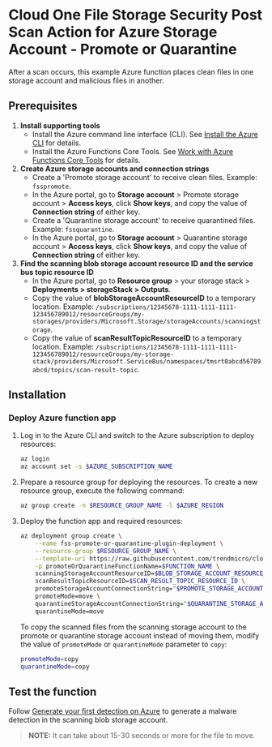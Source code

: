 # Cloud One File Storage Security Post Scan Action for Azure Storage Account - Promote or Quarantine

After a scan occurs, this example Azure function places clean files in one storage account and malicious files in another.

## Prerequisites

1. **Install supporting tools**
    - Install the Azure command line interface (CLI). See [Install the Azure CLI](https://docs.microsoft.com/en-us/cli/azure/install-azure-cli) for details.
    - Install the Azure Functions Core Tools. See [Work with Azure Functions Core Tools](https://docs.microsoft.com/en-us/azure/azure-functions/functions-run-local) for details.
1. **Create Azure storage accounts and connection strings**
    - Create a 'Promote storage account' to receive clean files. Example: `fsspromote`.
    - In the Azure portal, go to **Storage account** > Promote storage account > **Access keys**, click **Show keys**, and copy the value of **Connection string** of either key.
    - Create a 'Quarantine storage account' to receive quarantined files. Example: `fssquarantine`.
    - In the Azure portal, go to **Storage account** > Quarantine storage account > **Access keys**, click **Show keys**, and copy the value of **Connection string** of either key.
1. **Find the scanning blob storage account resource ID and the service bus topic resource ID**
    - In the Azure portal, go to **Resource group** > your storage stack > **Deployments > storageStack > Outputs**.
    - Copy the value of **blobStorageAccountResourceID** to a temporary location. Example: `/subscriptions/12345678-1111-1111-1111-123456789012/resourceGroups/my-storages/providers/Microsoft.Storage/storageAccounts/scanningstorage`.
    - Copy the value of **scanResultTopicResourceID** to a temporary location. Example: `/subscriptions/12345678-1111-1111-1111-123456789012/resourceGroups/my-storage-stack/providers/Microsoft.ServiceBus/namespaces/tmsrt0abcd56789abcd/topics/scan-result-topic`.

## Installation

### Deploy Azure function app

1. Log in to the Azure CLI and switch to the Azure subscription to deploy resources:

    ```bash
    az login
    az account set -s $AZURE_SUBSCRIPTION_NAME
    ```

1. Prepare a resource group for deploying the resources. To create a new resource group, execute the following command:

    ```bash
    az group create -n $RESOURCE_GROUP_NAME -l $AZURE_REGION
    ```

1. Deploy the function app and required resources:

    ```bash
    az deployment group create \
        --name fss-promote-or-quarantine-plugin-deployment \
        --resource-group $RESOURCE_GROUP_NAME \
        --template-uri https://raw.githubusercontent.com/trendmicro/cloudone-filestorage-plugins/master/post-scan-actions/azure-python-promote-or-quarantine/template.json \
        -p promoteOrQuarantineFunctionName=$FUNCTION_NAME \
        scanningStorageAccountResourceID=$BLOB_STORAGE_ACCOUNT_RESOURCE_ID \
        scanResultTopicResourceID=$SCAN_RESULT_TOPIC_RESOURCE_ID \
        promoteStorageAccountConnectionString="$PROMOTE_STORAGE_ACCOUNT_CONNECTION_STRING" \
        promoteMode=move \
        quarantineStorageAccountConnectionString="$QUARANTINE_STORAGE_ACCOUNT_CONNECTION_STRING" \
        quarantineMode=move
    ```

    To copy the scanned files from the scanning storage account to the promote or quarantine storage account instead of moving them, modify the value of `promoteMode` or `quarantineMode` parameter to `copy`:

    ``` bash
    promoteMode=copy
    quarantineMode=copy
    ```

## Test the function

Follow [Generate your first detection on Azure](https://cloudone.trendmicro.com/docs/file-storage-security/gs-generate-detection-azure/) to generate a malware detection in the scanning blob storage account.

> **NOTE:** It can take about 15-30 seconds or more for the file to move.
